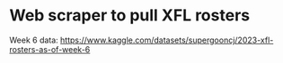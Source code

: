 # Web scraper to pull XFL rosters
Week 6 data: https://www.kaggle.com/datasets/supergooncj/2023-xfl-rosters-as-of-week-6

